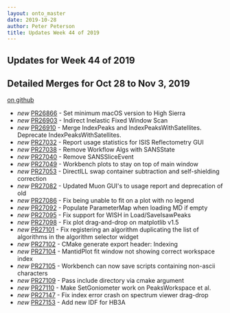 ```yaml
---
layout: onto_master
date: 2019-10-28
author: Peter Peterson
title: Updates Week 44 of 2019
---
```

Updates for Week 44 of 2019
---------------------------

Detailed Merges for Oct 28 to Nov 3, 2019
-----------------------------------------
[on github](https://github.com/mantidproject/mantid/pulls?q=is%3Apr+merged%3A2019-10-29..2019-11-03)

* *new* [PR26866](https://github.com/mantidproject/mantid/pull/26866) - Set minimum macOS version to High Sierra
* *new* [PR26903](https://github.com/mantidproject/mantid/pull/26903) - Indirect Inelastic Fixed Window Scan
* *new* [PR26910](https://github.com/mantidproject/mantid/pull/26910) - Merge IndexPeaks and IndexPeaksWithSatellites. Deprecate IndexPeaksWithSatellites.
* *new* [PR27032](https://github.com/mantidproject/mantid/pull/27032) - Report usage statistics for ISIS Reflectometry GUI
* *new* [PR27038](https://github.com/mantidproject/mantid/pull/27038) - Remove Workflow Algs with SANSState
* *new* [PR27040](https://github.com/mantidproject/mantid/pull/27040) - Remove SANSSliceEvent
* *new* [PR27049](https://github.com/mantidproject/mantid/pull/27049) - Workbench plots to stay on top of main window
* *new* [PR27053](https://github.com/mantidproject/mantid/pull/27053) - DirectILL swap container subtraction and self-shielding correction
* *new* [PR27082](https://github.com/mantidproject/mantid/pull/27082) - Updated Muon GUI's to usage report and deprecation of old
* *new* [PR27086](https://github.com/mantidproject/mantid/pull/27086) - Fix being unable to fit on a plot with no legend
* *new* [PR27092](https://github.com/mantidproject/mantid/pull/27092) - Populate ParameterMap when loading MD if empty
* *new* [PR27095](https://github.com/mantidproject/mantid/pull/27095) - Fix support for WISH in Load/SaveIsawPeaks
* *new* [PR27098](https://github.com/mantidproject/mantid/pull/27098) - Fix plot drag-and-drop on matplotlib v1.5
* *new* [PR27101](https://github.com/mantidproject/mantid/pull/27101) - Fix registering an algorithm duplicating the list of algorithms in the algorithm selector widget
* *new* [PR27102](https://github.com/mantidproject/mantid/pull/27102) - CMake generate export header: Indexing
* *new* [PR27104](https://github.com/mantidproject/mantid/pull/27104) - MantidPlot fit window not showing correct workspace index
* *new* [PR27105](https://github.com/mantidproject/mantid/pull/27105) - Workbench can now save scripts containing non-ascii characters
* *new* [PR27109](https://github.com/mantidproject/mantid/pull/27109) - Pass include directory via cmake argument
* *new* [PR27110](https://github.com/mantidproject/mantid/pull/27110) - Make SetGoniometer work on PeaksWorkspace et al.
* *new* [PR27147](https://github.com/mantidproject/mantid/pull/27147) - Fix index error crash on spectrum viewer drag-drop
* *new* [PR27153](https://github.com/mantidproject/mantid/pull/27153) - Add new IDF for HB3A
